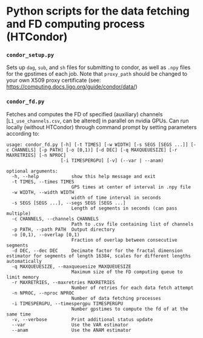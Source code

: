 # Python scripts for the data fetching and FD computing process (HTCondor)

### `condor_setup.py`
Sets up `dag`, `sub`, and `sh` files for submitting to condor, as well as `.npy` files for the gpstimes of each job.
Note that `proxy_path` should be changed to your own X509 proxy certificate (see: https://computing.docs.ligo.org/guide/condor/data/)


### `condor_fd.py`
Fetches and computes the FD of specified (auxiliary) channels [`L1_use_channels.csv`, can be altered] in parallel on nvidia GPUs.
Can run locally (without HTCondor) through command prompt by setting parameters according to:
```
usage: condor_fd.py [-h] [-t TIMES] [-w WIDTH] [-s SEGS [SEGS ...]] [-c CHANNELS] [-p PATH] [-o [0,1)] [-d DEC] [-q MAXQUEUESIZE] [-r MAXRETRIES] [-n NPROC]
                    [-i TIMESPERGPU] [-v] (--var | --anam)

optional arguments:
  -h, --help            show this help message and exit
  -t TIMES, --times TIMES
                        GPS times at center of interval in .npy file
  -w WIDTH, --width WIDTH
                        width of time interval in seconds
  -s SEGS [SEGS ...], --segs SEGS [SEGS ...]
                        Length of segments in seconds (can pass multiple)
  -c CHANNELS, --channels CHANNELS
                        Path to .csv file containing list of channels
  -p PATH, --path PATH  Output directory
  -o [0,1), --overlap [0,1)
                        Fraction of overlap between consecutive segments
  -d DEC, --dec DEC     Decimate factor for the fractal dimension estimator for segments of length 16384, scales for different lengths automatically
  -q MAXQUEUESIZE, --maxqueuesize MAXQUEUESIZE
                        Maximum size of the FD computing queue to limit memory
  -r MAXRETRIES, --maxretries MAXRETRIES
                        Number of retries for each data fetch attempt
  -n NPROC, --nproc NPROC
                        Number of data fetching processes
  -i TIMESPERGPU, --timespergpu TIMESPERGPU
                        Number gpstimes to compute the fd of at the same time
  -v, --verbose         Print additional status update
  --var                 Use the VAR estimator
  --anam                Use the ANAM estimator
  ```
